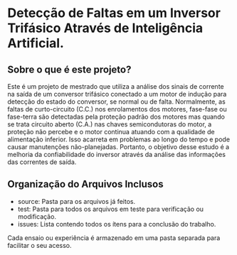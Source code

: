 # Detecção de Faltas em um Inversor Trifásico Através de Inteligência Artificial.

## Sobre o que é este projeto?
Este é um projeto de mestrado que utiliza a análise dos sinais de corrente na saída de um conversor trifásico conectado a um motor de indução para detecção do estado do conversor, se normal ou de falta. Normalmente, as faltas de curto-circuito (C.C.) nos enrolamentos dos motores, fase-fase ou fase-terra são detectadas pela proteção padrão dos motores mas quando se trata circuito aberto (C.A.) nas chaves semicondutoras do motor, a proteção não percebe e o motor continua atuando com a qualidade de alimentação inferior. Isso acarreta em problemas ao longo do tempo e pode causar manutenções não-planejadas. 
Portanto, o objetivo desse estudo é a melhoria da confiabilidade do inversor através da análise das informações das correntes de saída. 

## Organização do Arquivos Inclusos
- source: Pasta para os arquivos já feitos. 
- test: Pasta para todos os arquivos em teste para verificação ou modificação. 
- issues: Lista contendo todos os ítens para a conclusão do trabalho. 

Cada ensaio ou experiência é armazenado em uma pasta separada para facilitar o seu acesso. 


